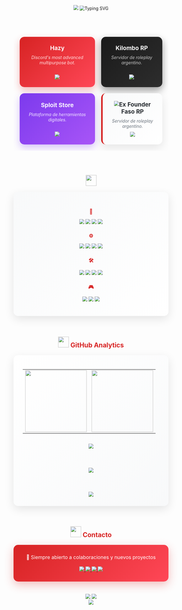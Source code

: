 <div align="center">

<img src="https://capsule-render.vercel.app/api?type=waving&color=gradient&customColorList=24&height=200&section=header&text=Adrian%20👋&fontSize=50&fontColor=FFFFFF&animation=fadeIn&fontAlignY=38&desc=Full-Stack%20Developer&descAlignY=55&descSize=18" />

<img src="https://readme-typing-svg.herokuapp.com?font=JetBrains+Mono&size=28&duration=3000&pause=1000&color=D72323&center=true&vCenter=true&width=600&height=60&lines=Hey+I'm+Adrian;Chicago%2C+USA;Full-Stack+Developer" alt="Typing SVG" />

<br><br>

<table align="center" border="0" cellpadding="20" cellspacing="0" style="border-collapse: separate; border-spacing: 20px;">
<tr align="center">
<td style="background: linear-gradient(135deg, #D72323 0%, #FF4757 100%); border-radius: 15px; padding: 25px; box-shadow: 0 10px 25px rgba(215, 35, 35, 0.3);">
<a href="https://hazybot.net" style="text-decoration:none; color: white;">
<h3 style="color: white; margin: 0 0 10px 0;">Hazy</h3>
</a>
<p style="color: #FFE5E5; margin: 10px 0; font-style: italic; font-size: 14px;">
Discord's most advanced multipurpose bot.
</p>
<br>
<a href="https://hazybot.net" target="_blank">
<img src="https://img.shields.io/badge/-HAZYBOT.NET-FFFFFF?style=for-the-badge&logo=discord&logoColor=D72323&labelColor=D72323">
</a>
</td>
<td style="background: linear-gradient(135deg, #1a1a1a 0%, #2d2d2d 100%); border-radius: 15px; padding: 25px; box-shadow: 0 10px 25px rgba(0,0,0,0.4);">
<a href="https://kilomborp.net" style="text-decoration:none; color: white;">
<h3 style="color: white; margin: 0 0 10px 0;">Kilombo RP</h3>
</a>
<p style="color: #CCCCCC; margin: 10px 0; font-style: italic; font-size: 14px;">
Servidor de roleplay argentino.
</p>
<br>
<a href="https://kilomborp.net" target="_blank">
<img src="https://img.shields.io/badge/-KILOMBORP.NET-FFFFFF?style=for-the-badge&logo=gamepad&logoColor=000000&labelColor=FFFFFF">
</a>
</td>
</tr>
<tr align="center">
<td style="background: linear-gradient(135deg, #7c3aed 0%, #a855f7 100%); border-radius: 15px; padding: 25px; box-shadow: 0 10px 25px rgba(124, 58, 237, 0.3);">
<a href="https://sploit.store" style="text-decoration:none; color: white;">
<h3 style="color: white; margin: 0 0 10px 0;">Sploit Store</h3>
</a>
<p style="color: #F3E8FF; margin: 10px 0; font-style: italic; font-size: 14px;">
Plataforma de herramientas digitales.
</p>
<br>
<a href="https://sploit.store" target="_blank">
<img src="https://img.shields.io/badge/-SPLOIT.STORE-FFFFFF?style=for-the-badge&logo=shield&logoColor=7c3aed&labelColor=FFFFFF">
</a>
</td>
<td style="background: linear-gradient(135deg, #F8F9FA 0%, #FFFFFF 100%); border-radius: 15px; padding: 25px; box-shadow: 0 10px 30px rgba(0,0,0,0.1); border-left: 5px solid #D72323;">
<h3 style="color: #24292E; margin: 0 0 10px 0;">
<img src="https://img.shields.io/badge/Ex_Founder-D72323?style=flat-square&logoColor=white" alt="Ex Founder" />
Faso RP
</h3>
<p style="color: #6A737D; margin: 10px 0; font-style: italic; font-size: 14px;">
Servidor de roleplay argentino.
</p>
<a href="https://fasorp.com" target="_blank">
<img src="https://img.shields.io/badge/-FASORP.COM-6A737D?style=for-the-badge&logo=gamepad&logoColor=FFFFFF&labelColor=6A737D">
</a>
</td>
</tr>
</table>

<br><br>

<h2>
<img src="https://media.giphy.com/media/iY8CRBdQXODJSCERIr/giphy.gif" width="35">
</h2>

<div align="center" style="background: linear-gradient(135deg, #F8F9FA 0%, #FFFFFF 100%); padding: 30px; border-radius: 15px; margin: 20px 0; box-shadow: 0 10px 30px rgba(0,0,0,0.1);">

<h3 style="color: #D72323; margin-bottom: 15px;">🎨</h3>
<p>
<img src="https://img.shields.io/badge/JavaScript-F7DF1E?style=for-the-badge&logo=javascript&logoColor=black" />
<img src="https://img.shields.io/badge/React-61DAFB?style=for-the-badge&logo=react&logoColor=black" />
<img src="https://img.shields.io/badge/HTML5-E34F26?style=for-the-badge&logo=html5&logoColor=white" />
<img src="https://img.shields.io/badge/CSS3-1572B6?style=for-the-badge&logo=css3&logoColor=white" />
</p>

<h3 style="color: #D72323; margin: 25px 0 15px;">⚙️</h3>
<p>
<img src="https://img.shields.io/badge/Node.js-339933?style=for-the-badge&logo=nodedotjs&logoColor=white" />
<img src="https://img.shields.io/badge/Python-3776AB?style=for-the-badge&logo=python&logoColor=white" />
<img src="https://img.shields.io/badge/C++-00599C?style=for-the-badge&logo=cplusplus&logoColor=white" />
<img src="https://img.shields.io/badge/Lua-2C2D72?style=for-the-badge&logo=lua&logoColor=white" />
</p>

<h3 style="color: #D72323; margin: 25px 0 15px;">🛠️</h3>
<p>
<img src="https://img.shields.io/badge/MongoDB-47A248?style=for-the-badge&logo=mongodb&logoColor=white" />
<img src="https://img.shields.io/badge/MySQL-4479A1?style=for-the-badge&logo=mysql&logoColor=white" />
<img src="https://img.shields.io/badge/Git-F05032?style=for-the-badge&logo=git&logoColor=white" />
<img src="https://img.shields.io/badge/Docker-2496ED?style=for-the-badge&logo=docker&logoColor=white" />
</p>

<h3 style="color: #D72323; margin: 25px 0 15px;">🎮</h3>
<p>
<img src="https://img.shields.io/badge/FiveM-F40552?style=for-the-badge&logo=fivem&logoColor=white" />
<img src="https://img.shields.io/badge/Discord.js-5865F2?style=for-the-badge&logo=discord&logoColor=white" />
<img src="https://img.shields.io/badge/ESX-FF6B35?style=for-the-badge&logo=lua&logoColor=white" />
</p>

</div>

<br>

<h2>
<img src="https://media.giphy.com/media/W5eoZHPpUx9sapR0eu/giphy.gif" width="35">
<span style="color: #D72323;">GitHub Analytics</span>
</h2>

<div align="center" style="background: linear-gradient(135deg, #FFFFFF 0%, #F8F9FA 100%); padding: 30px; border-radius: 15px; margin: 20px 0; box-shadow: 0 10px 30px rgba(0,0,0,0.1);">

<table align="center" cellspacing="20" cellpadding="0">
<tr>
<td align="center">
<img src="https://github-readme-stats.vercel.app/api?username=4drixn&show_icons=true&hide_border=true&bg_color=FEFEFE&title_color=D72323&icon_color=D72323&text_color=24292E&count_private=true&border_radius=15" height="200" />
</td>
<td align="center">
<img src="https://github-readme-stats.vercel.app/api/top-langs/?username=4drixn&layout=compact&hide_border=true&bg_color=FEFEFE&title_color=D72323&text_color=24292E&border_radius=15" height="200" />
</td>
</tr>
</table>

<br>

<img src="https://github-readme-streak-stats.herokuapp.com/?user=4drixn&hide_border=true&background=FEFEFE&stroke=D72323&ring=D72323&fire=D72323&currStreakLabel=24292E&sideLabels=24292E&dates=24292E&sideNums=D72323&currStreakNum=D72323&border_radius=15" />

<br><br>

<img src="https://github-readme-activity-graph.vercel.app/graph?username=4drixn&bg_color=FEFEFE&color=24292E&line=D72323&point=D72323&area=true&hide_border=true&radius=15" />

<br><br>

<div style="display: flex; flex-wrap: wrap; justify-content: center; gap: 10px;">
<img src="https://github-profile-trophy.vercel.app/?username=4drixn&theme=flat&no-frame=true&no-bg=true&margin-w=4&row=1&column=8&bg_color=FEFEFE&title_color=D72323&text_color=24292E" />
</div>

</div>

<br>

<h2>
<img src="https://media.giphy.com/media/LnQjpWaON8nhr21vNW/giphy.gif" width="35">
<span style="color: #D72323;">Contacto</span>
</h2>

<div align="center" style="background: linear-gradient(135deg, #D72323 0%, #FF4757 100%); padding: 30px; border-radius: 15px; margin: 20px 0; box-shadow: 0 10px 30px rgba(215, 35, 35, 0.3);">

<p style="color: white; margin: 0 0 20px 0; font-size: 16px;">
💬 Siempre abierto a colaboraciones y nuevos proyectos
</p>

<a href="https://hazybot.net" target="_blank">
<img src="https://img.shields.io/badge/🤖_Hazy Bot-FFFFFF?style=for-the-badge&logo=discord&logoColor=D72323&labelColor=FFFFFF" />
</a>
<a href="https://kilomborp.net" target="_blank">
<img src="https://img.shields.io/badge/🎮_Kilombo RP-FFFFFF?style=for-the-badge&logo=gamepad&logoColor=D72323&labelColor=FFFFFF" />
</a>
<a href="https://sploit.store" target="_blank">
<img src="https://img.shields.io/badge/🛡️_Sploit Store-FFFFFF?style=for-the-badge&logo=shield&logoColor=D72323&labelColor=FFFFFF" />
</a>
<a href="mailto:adrian@fasorp.com" target="_blank">
<img src="https://img.shields.io/badge/✉️_Email-FFFFFF?style=for-the-badge&logo=gmail&logoColor=D72323&labelColor=FFFFFF" />
</a>

</div>

<div align="center" style="margin-top: 40px;">
<img src="https://komarev.com/ghpvc/?username=4drixn&style=for-the-badge&color=D72323&label=Profile+Views" />
<img src="https://img.shields.io/github/followers/4drixn?style=for-the-badge&color=D72323&labelColor=24292E&logo=github" />
</div>

<img src="https://capsule-render.vercel.app/api?type=waving&color=gradient&customColorList=24&height=120&section=footer" />

</div>
